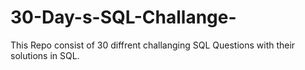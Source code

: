 # 30-Day-s-SQL-Challange-
This Repo consist of 30 diffrent challanging SQL Questions with their solutions in SQL.

